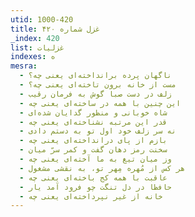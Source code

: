 ```yaml
---
utid: 1000-420
title: غزل شماره ۴۲۰
_index: 420
list: غزلیات
indexes: ه
mesra:
  - ناگهان پرده برانداخته‌ای یعنی چه؟
  - مست از خانه برون تاخته‌ای یعنی چه؟
  - زلف در دست صبا گوش به فرمان رقیب
  - این چنین با همه در ساخته‌ای یعنی چه
  - شاه خوبانی و منظور گدایان شده‌ای
  - قدر این مرتبه نشناخته‌ای یعنی چه
  - نه سر زلف خود اول تو به دستم دادی
  - بازم از پای درانداخته‌ای یعنی چه
  - سخنت رمز دهان گفت و کمر سرّ میان
  - وز میان تیغ به ما آخته‌ای یعنی چه
  - هر کس از مُهره مِهر تو، به نقشی مشغول
  - عاقبت با همه کج باخته‌ای یعنی چه
  - حافظا در دل تنگت چو فرود آمد یار
  - خانه از غیر نپرداخته‌ای یعنی چه
---
```

